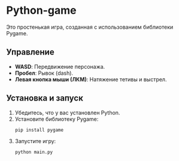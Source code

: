 # Python-game
Это простенькая игра, созданная с использованием библиотеки Pygame.

## Управление

* **WASD**: Передвижение персонажа.
* **Пробел**: Рывок (dash).
* **Левая кнопка мыши (ЛКМ)**: Натяжение тетивы и выстрел.

## Установка и запуск

1.  Убедитесь, что у вас установлен Python.
2.  Установите библиотеку Pygame:
    ```bash
    pip install pygame
    ```
3.  Запустите игру:
    ```bash
    python main.py
    ```
